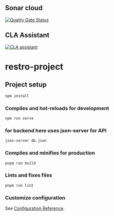 ## Sonar cloud
[![Quality Gate Status](https://sonarcloud.io/api/project_badges/measure?project=nabim777_practice_vue&metric=alert_status)](https://sonarcloud.io/summary/new_code?id=nabim777_practice_vue)

## CLA Assistant
[![CLA assistant](https://cla-assistant.io/readme/badge/nabim777/practice_vue)](https://cla-assistant.io/nabim777/practice_vue)


# restro-project

## Project setup
```
npm install
```

### Compiles and hot-reloads for development
```
npm run serve
```

### for backend here uses json-server for API
```
json-server db.json
```

### Compiles and minifies for production
```
pnpm run build
```

### Lints and fixes files
```
pnpm run lint
```

### Customize configuration
See [Configuration Reference](https://cli.vuejs.org/config/).

